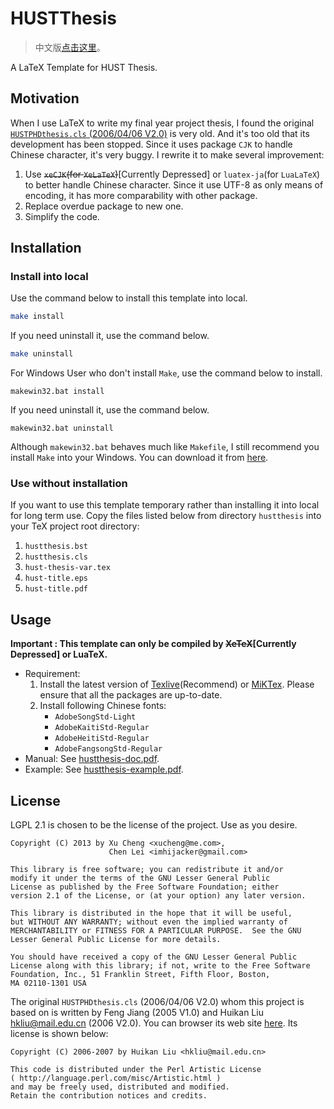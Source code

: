 HUSTThesis
==========

>   中文版[点击这里](https://github.com/michael911009/HUSTThesis/blob/master/README.zh-cn.md)。

A LaTeX Template for HUST Thesis.

## Motivation

When I use LaTeX to write my final year project thesis, I found the original [`HUSTPHDthesis.cls` (2006/04/06 V2.0)](http://sourceforge.net/projects/hustthesis) is very old. And it's too old that its development has been stopped. Since it uses package `CJK` to handle Chinese character, it's very buggy. I rewrite it to make several improvement:

1. Use <del>`xeCJK`(for `XeLaTeX`)</del>[Currently Depressed] or `luatex-ja`(for `LuaLaTeX`) to better handle Chinese character. Since it use UTF-8 as only means of encoding, it has more comparability with other package.
2. Replace overdue package to new one.
3. Simplify the code.

## Installation

### Install into local

Use the command below to install this template into local.
``` bash
make install
```
If you need uninstall it, use the command below.
``` bash
make uninstall
```

For Windows User who don't install `Make`, use the command below to install.
```
makewin32.bat install
```
If you need uninstall it, use the command below.
```
makewin32.bat uninstall
```
Although `makewin32.bat` behaves much like `Makefile`, I still recommend you install `Make` into your Windows. You can download it from [here](http://gnuwin32.sourceforge.net/packages/make.htm).

### Use without installation

If you want to use this template temporary rather than installing it into local for long term use. Copy the files listed below from directory `hustthesis` into your TeX project root directory:
1. `hustthesis.bst`
2. `hustthesis.cls`
3. `hust-thesis-var.tex`
4. `hust-title.eps`
5. `hust-title.pdf`


## Usage

**Important : This template can only be compiled by <del>XeTeX</del>[Currently Depressed] or LuaTeX.**

* Requirement:
  1. Install the latest version of [Texlive](http://www.tug.org/texlive/)(Recommend) or [MiKTex](http://miktex.org/). Please ensure that all the packages are up-to-date.
  2. Install following Chinese fonts:
      * `AdobeSongStd-Light`
      * `AdobeKaitiStd-Regular`
      * `AdobeHeitiStd-Regular`
      * `AdobeFangsongStd-Regular`
* Manual: See [hustthesis-doc.pdf](https://github.com/michael911009/HUSTThesis/raw/master/doc/hustthesis-doc.pdf).
* Example: See [hustthesis-example.pdf](https://github.com/michael911009/HUSTThesis/raw/master/example/hustthesis-example.pdf).

## License

LGPL 2.1 is chosen to be the license of the project. Use as you desire.

```
Copyright (C) 2013 by Xu Cheng <xucheng@me.com>, 
                      Chen Lei <imhijacker@gmail.com>

This library is free software; you can redistribute it and/or
modify it under the terms of the GNU Lesser General Public
License as published by the Free Software Foundation; either
version 2.1 of the License, or (at your option) any later version.

This library is distributed in the hope that it will be useful,
but WITHOUT ANY WARRANTY; without even the implied warranty of
MERCHANTABILITY or FITNESS FOR A PARTICULAR PURPOSE.  See the GNU
Lesser General Public License for more details.
 
You should have received a copy of the GNU Lesser General Public
License along with this library; if not, write to the Free Software
Foundation, Inc., 51 Franklin Street, Fifth Floor, Boston, 
MA 02110-1301 USA
```

The original `HUSTPHDthesis.cls` (2006/04/06 V2.0) whom this project is based on is written by Feng Jiang (2005 V1.0) and Huikan Liu <hkliu@mail.edu.cn> (2006 V2.0). You can browser its web site [here](http://sourceforge.net/projects/hustthesis).  Its license is shown below:
```
Copyright (C) 2006-2007 by Huikan Liu <hkliu@mail.edu.cn>

This code is distributed under the Perl Artistic License 
( http://language.perl.com/misc/Artistic.html ) 
and may be freely used, distributed and modified.
Retain the contribution notices and credits.
```
